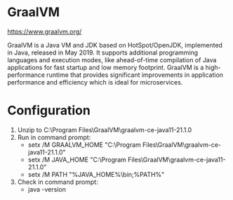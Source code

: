 # GraalVM
https://www.graalvm.org/

GraalVM is a Java VM and JDK based on HotSpot/OpenJDK, implemented in Java, released in May 2019. 
It supports additional programming languages and execution modes, like ahead-of-time compilation of Java applications for fast startup and low memory footprint.
GraalVM is a high-performance runtime that provides significant improvements in application performance and efficiency which is ideal for microservices.

# Configuration
1. Unzip to C:\Program Files\GraalVM\graalvm-ce-java11-21.1.0
2. Run in command prompt:
    * setx /M GRAALVM_HOME "C:\Program Files\GraalVM\graalvm-ce-java11-21.1.0"
    * setx /M JAVA_HOME "C:\Program Files\GraalVM\graalvm-ce-java11-21.1.0"
    * setx /M PATH "%JAVA_HOME%\bin;%PATH%"
3. Check in command prompt:
   * java -version

